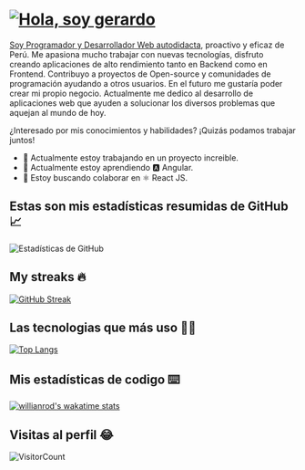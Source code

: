 # [![Hola, soy gerardo](https://readme-typing-svg.herokuapp.com?font=Source+Code+Pro&color=%2336BCF7&size=30&lines=Hola+%F0%9F%91%8B%2C+soy+Gerardo)](https://git.io/typing-svg)

[Soy Programador y Desarrollador Web autodidacta](https://chaicopadillag.github.io/), proactivo y eficaz de Perú. Me apasiona mucho trabajar con nuevas tecnologías, disfruto creando aplicaciones de alto rendimiento tanto en Backend como en Frontend.
Contribuyo a proyectos de Open-source y comunidades de programación ayudando a otros usuarios. En el futuro me gustaría poder crear mi propio negocio.
Actualmente me dedico al desarrollo de aplicaciones web que ayuden a solucionar los diversos problemas que aquejan al mundo de hoy.

¿Interesado por mis conocimientos y habilidades? ¡Quizás podamos trabajar juntos!

- 🔭 Actualmente estoy trabajando en un proyecto increible.
- 🌱 Actualmente estoy aprendiendo 🅰️ Angular.
- 👯 Estoy buscando colaborar en ⚛️ React JS.

## Estas son mis estadísticas resumidas de GitHub 📈
![Estadísticas de GitHub](https://github-readme-stats.vercel.app/api?username=chaicopadillag&theme=ayu-mirage&show_icons=true&count_private=true)

## My streaks 🔥

[![GitHub Streak](http://github-readme-streak-stats.herokuapp.com?user=chaicopadillag&theme=ayu-mirage&date_format=j%2Fn%5B%2FY%5D)](https://git.io/streak-stats)

## Las tecnologias que más uso 👨‍💻

[![Top Langs](https://github-readme-stats.vercel.app/api/top-langs/?username=chaicopadillag&theme=ayu-mirage&langs_count=6&layout=compact)](https://github.com/chaicopadillag/github-readme-stats)

## Mis estadísticas de codigo ⌨️
[![willianrod's wakatime stats](https://github-readme-stats.vercel.app/api/wakatime?username=chaicopadillag&theme=ayu-mirage)](https://github.com/chaicopadillag/github-readme-stats)



## Visitas al perfil 😂
![VisitorCount](https://profile-counter.glitch.me/chaicopadillag/count.svg)
